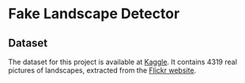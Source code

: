 # Fake Landscape Detector

## Dataset

The dataset for this project is available at [Kaggle](https://www.kaggle.com/datasets/arnaud58/landscape-pictures/). It contains 4319 real pictures of landscapes, extracted from the [Flickr website](https://www.flickr.com/).
